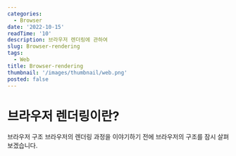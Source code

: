 ```yaml
---
categories:
  - Browser
date: '2022-10-15'
readTime: '10'
description: 브라우저 렌더링에 관하여
slug: Browser-rendering
tags:
  - Web
title: Browser-rendering
thumbnail: '/images/thumbnail/web.png'
posted: false
---
```


# 브라우저 렌더링이란?

브라우저 구조
브라우저의 렌더링 과정을 이야기하기 전에 브라우저의 구조를 잠시 살펴보겠습니다.

